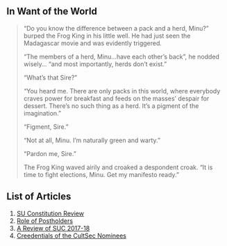 <!-- TITLE: Whisper in the Woods Vol 1 Issue 4 -->
<!-- SUBTITLE: Published April 2018 -->


## In Want of the World

> “Do you know the difference between a pack and a herd, Minu?” burped the Frog King in his little
> well. He had just seen the Madagascar movie and was evidently triggered.
> 
> “The members of a herd, Minu…have each other’s back”, he nodded wisely… “and most importantly,
> herds don’t exist.”
> 
> “What’s that Sire?”
> 
> “You heard me. There are only packs in this world, where everybody craves power for breakfast and
> feeds on the masses’ despair for dessert. There’s no such thing as a herd. It’s a pigment of the
> imagination.”
> 
> “Figment, Sire.”
> 
> “Not at all, Minu. I’m naturally green and warty.”
> 
> “Pardon me, Sire.”
> 
> The Frog King waved airily and croaked a despondent croak. “It is time to fight elections, Minu. Get
> my manifesto ready.”

## List of Articles

1. [SU Constitution Review](/orgs/journal-club/whispers-in-the-woods/vol-1/4/constitution-review)
2. [Role of Postholders](/orgs/journal-club/whispers-in-the-woods/vol-1/4/post-holders)
3. [A Review of SUC 2017-18](/orgs/journal-club/whispers-in-the-woods/vol-1/4/suc-2017-18)
4. [Creedentials of the CultSec Nominees](/orgs/journal-club/whispers-in-the-woods/vol-1/4/cult-sec-creds)